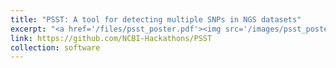 ```yaml
---
title: "PSST: A tool for detecting multiple SNPs in NGS datasets"
excerpt: "<a href='/files/psst_poster.pdf'><img src='/images/psst_poster.png'></a>"
link: https://github.com/NCBI-Hackathons/PSST
collection: software
---
```

